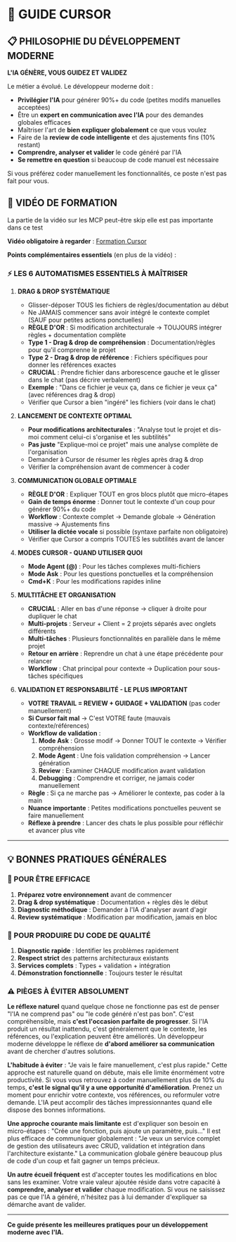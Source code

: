 # 🎯 GUIDE CURSOR

## 📋 PHILOSOPHIE DU DÉVELOPPEMENT MODERNE
**L'IA GÉNÈRE, VOUS GUIDEZ ET VALIDEZ**

Le métier a évolué. Le développeur moderne doit :
- **Privilégier l'IA** pour générer 90%+ du code (petites modifs manuelles acceptées)
- Être un **expert en communication avec l'IA** pour des demandes globales efficaces
- Maîtriser l'art de **bien expliquer globalement** ce que vous voulez
- Faire de la **review de code intelligente** et des ajustements fins (10% restant)
- **Comprendre, analyser et valider** le code généré par l'IA
- **Se remettre en question** si beaucoup de code manuel est nécessaire

Si vous préférez coder manuellement les fonctionnalités, ce poste n'est pas fait pour vous.

## 🎥 VIDÉO DE FORMATION

La partie de la vidéo sur les MCP peut-être skip elle est pas importante dans ce test

**Vidéo obligatoire à regarder** : [Formation Cursor](https://www.youtube.com/watch?v=6fBHvKTYMCM)


**Points complémentaires essentiels** (en plus de la vidéo) :

### ⚡ LES 6 AUTOMATISMES ESSENTIELS À MAÎTRISER

1. **DRAG & DROP SYSTÉMATIQUE**
   - Glisser-déposer TOUS les fichiers de règles/documentation au début
   - Ne JAMAIS commencer sans avoir intégré le contexte complet (SAUF pour petites actions ponctuelles)
   - **RÈGLE D'OR** : Si modification architecturale → TOUJOURS intégrer règles + documentation complète
   - **Type 1 - Drag & drop de compréhension** : Documentation/règles pour qu'il comprenne le projet
   - **Type 2 - Drag & drop de référence** : Fichiers spécifiques pour donner les références exactes
   - **CRUCIAL** : Prendre fichier dans arborescence gauche et le glisser dans le chat (pas décrire verbalement)
   - **Exemple** : "Dans ce fichier je veux ça, dans ce fichier je veux ça" (avec références drag & drop)
   - Vérifier que Cursor a bien "ingéré" les fichiers (voir dans le chat)

2. **LANCEMENT DE CONTEXTE OPTIMAL**
   - **Pour modifications architecturales** : "Analyse tout le projet et dis-moi comment celui-ci s'organise et les subtilités"
   - **Pas juste** "Explique-moi ce projet" mais une analyse complète de l'organisation
   - Demander à Cursor de résumer les règles après drag & drop
   - Vérifier la compréhension avant de commencer à coder

3. **COMMUNICATION GLOBALE OPTIMALE**
   - **RÈGLE D'OR** : Expliquer TOUT en gros blocs plutôt que micro-étapes
   - **Gain de temps énorme** : Donner tout le contexte d'un coup pour générer 90%+ du code
   - **Workflow** : Contexte complet → Demande globale → Génération massive → Ajustements fins
   - **Utiliser la dictée vocale** si possible (syntaxe parfaite non obligatoire)
   - Vérifier que Cursor a compris TOUTES les subtilités avant de lancer

4. **MODES CURSOR - QUAND UTILISER QUOI**
   - **Mode Agent (@)** : Pour les tâches complexes multi-fichiers
   - **Mode Ask** : Pour les questions ponctuelles et la compréhension
   - **Cmd+K** : Pour les modifications rapides inline

5. **MULTITÂCHE ET ORGANISATION**
   - **CRUCIAL** : Aller en bas d'une réponse → cliquer à droite pour dupliquer le chat
   - **Multi-projets** : Serveur + Client = 2 projets séparés avec onglets différents
   - **Multi-tâches** : Plusieurs fonctionnalités en parallèle dans le même projet
   - **Retour en arrière** : Reprendre un chat à une étape précédente pour relancer
   - **Workflow** : Chat principal pour contexte → Duplication pour sous-tâches spécifiques

6. **VALIDATION ET RESPONSABILITÉ - LE PLUS IMPORTANT**
   - **VOTRE TRAVAIL = REVIEW + GUIDAGE + VALIDATION** (pas coder manuellement)
   - **Si Cursor fait mal** → C'est VOTRE faute (mauvais contexte/références)
   - **Workflow de validation** :
     1. **Mode Ask** : Grosse modif → Donner TOUT le contexte → Vérifier compréhension
     2. **Mode Agent** : Une fois validation compréhension → Lancer génération
     3. **Review** : Examiner CHAQUE modification avant validation
     4. **Debugging** : Comprendre et corriger, ne jamais coder manuellement
   - **Règle** : Si ça ne marche pas → Améliorer le contexte, pas coder à la main
   - **Nuance importante** : Petites modifications ponctuelles peuvent se faire manuellement
   - **Réflexe à prendre** : Lancer des chats le plus possible pour réfléchir et avancer plus vite

---

## 💡 BONNES PRATIQUES GÉNÉRALES

### 🚀 POUR ÊTRE EFFICACE
1. **Préparez votre environnement** avant de commencer
2. **Drag & drop systématique** : Documentation + règles dès le début
3. **Diagnostic méthodique** : Demander à l'IA d'analyser avant d'agir
4. **Review systématique** : Modification par modification, jamais en bloc

### 🎯 POUR PRODUIRE DU CODE DE QUALITÉ
1. **Diagnostic rapide** : Identifier les problèmes rapidement
2. **Respect strict** des patterns architecturaux existants
3. **Services complets** : Types + validation + intégration
4. **Démonstration fonctionnelle** : Toujours tester le résultat

### ⚠️ PIÈGES À ÉVITER ABSOLUMENT

**Le réflexe naturel** quand quelque chose ne fonctionne pas est de penser "l'IA ne comprend pas" ou "le code généré n'est pas bon". C'est compréhensible, mais **c'est l'occasion parfaite de progresser**. Si l'IA produit un résultat inattendu, c'est généralement que le contexte, les références, ou l'explication peuvent être améliorés. Un développeur moderne développe le réflexe de **d'abord améliorer sa communication** avant de chercher d'autres solutions.

**L'habitude à éviter** : "Je vais le faire manuellement, c'est plus rapide." Cette approche est naturelle quand on débute, mais elle limite énormément votre productivité. Si vous vous retrouvez à coder manuellement plus de 10% du temps, **c'est le signal qu'il y a une opportunité d'amélioration**. Prenez un moment pour enrichir votre contexte, vos références, ou reformuler votre demande. L'IA peut accomplir des tâches impressionnantes quand elle dispose des bonnes informations.

**Une approche courante mais limitante** est d'expliquer son besoin en micro-étapes : "Crée une fonction, puis ajoute un paramètre, puis..." Il est plus efficace de communiquer globalement : "Je veux un service complet de gestion des utilisateurs avec CRUD, validation et intégration dans l'architecture existante." La communication globale génère beaucoup plus de code d'un coup et fait gagner un temps précieux.

**Un autre écueil fréquent** est d'accepter toutes les modifications en bloc sans les examiner. Votre vraie valeur ajoutée réside dans votre capacité à **comprendre, analyser et valider** chaque modification. Si vous ne saisissez pas ce que l'IA a généré, n'hésitez pas à lui demander d'expliquer sa démarche avant de valider.

---

**Ce guide présente les meilleures pratiques pour un développement moderne avec l'IA.**
